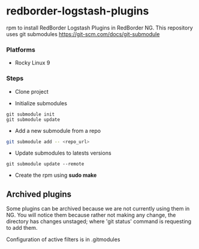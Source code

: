 # redborder-logstash-plugins

rpm to install RedBorder Logstash Plugins in RedBorder NG.
This repository uses git submodules https://git-scm.com/docs/git-submodule

### Platforms

- Rocky Linux 9

### Steps
- Clone project

- Initialize submodules
```
git submodule init
git submodule update
```

- Add a new submodule from a repo
``` bash
git submodule add -- <repo_url>
```

- Update submodules to latests versions
```
git submodule update --remote
```

- Create the rpm using **sudo make**

## Archived plugins

Some plugins can be archived because we are not currently using them in NG.
You will notice them because rather not making any change, the directory
has changes unstaged; where 'git status' command is requesting to add them.

Configuration of active filters is in .gitmodules
